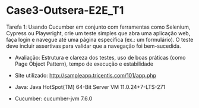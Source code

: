 # Case3-Outsera-E2E_T1

Tarefa 1: Usando Cucumber em conjunto com ferramentas como Selenium,
Cypress ou Playwright, crie um teste simples que abra uma aplicação web, faça
login e navegue até uma página específica (ex.: um formulário). O teste deve
incluir assertivas para validar que a navegação foi bem-sucedida.

- Avaliação: Estrutura e clareza dos testes, uso de boas práticas (como Page Object Pattern), tempo de execução e estabilidade

- Site utilizado: http://sampleapp.tricentis.com/101/app.php
- Java: Java HotSpot(TM) 64-Bit Server VM 11.0.24+7-LTS-271
- Cucumber: cucumber-jvm 7.6.0

